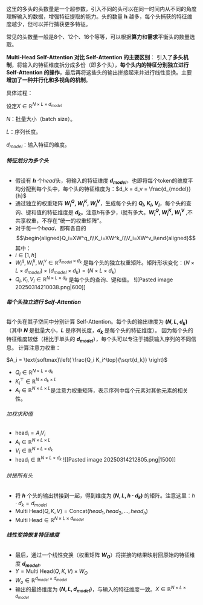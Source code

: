 这里的多头的头数量是一个超参数，引入不同的头可以在同一时间内从不同的角度理解输入的数据，增强特征提取的能力。头的数量 **h** 越多，每个头捕获的特征维度越少，但可以并行捕获更多特征。

常见的头数量一般是8个、12个、16个等等，可以根据**算力**和**需求**平衡头的数量选取。

**Multi-Head Self-Attention 对比 Self-Attention  的主要区别**：
引入了**多头机制**，将输入的特征维度拆分成多份（即多个头），**每个头内的特征分别独立进行 Self-Attention 的操作**，最后再将这些头的输出拼接起来并进行线性变换。主要**增加了一种并行化和多视角的机制**。

具体过程：

设定$X  \in \mathbb{R}^{N\times L \times d_{model}}$

$N$：批量大小（batch size）。

$L$：序列长度。

$d_{model}$：输入特征的维度。

###### **特征划分为多个头**

- 假设有 **$h$** 个$head$头，将输入的特征维度 **$d_{model}$**，也即将每个$\text{token}$的维度平均分配到每个头中，每个头的特征维度为：$d_k = d_v = \frac{d_{model}}{h}$
- 通过独立的权重矩阵 **$W_i^Q$, $W_i^K$, $W_i^V$**，生成每个头的 **$Q_i$, $K_i$, $V_i$**，每个头的查询、键和值的特征维度是 **$d_k$**。注意$h$有多少，$\text{i}$就有多大。**$W_i^Q$, $W_i^K$, $W_i^V$** ,不共享权重，不存在“统一的权重矩阵”。
- 对于每一个$head$，都有各自的
$$\begin{aligned}Q_i=XW^q_i\\K_i=XW^k_i\\V_i=XW^v_i\end{aligned}$$
其中：
- $i \in [1,h]$
- $W^q_i,W^k_i,W^v_i∈\mathbb{R}^{d_{model}\times d_k}$ 是每个头的独立权重矩阵。矩阵形状变化：$(N\times L\times d_{model})\times (d_{model}\times d_k)=(N\times L\times d_k)$
- $Q_i, K_i, V_i \in \mathbb{R}^{N \times L \times d_k}$ 是每个头的查询、键和值。
![[Pasted image 20250314210038.png|600]]
###### **每个头独立进行 Self-Attention**

每个头在其子空间中分别计算 Self-Attention。每个头的输出维度为 **$(N, L, d_k)$**（其中 **$N$** 是批量大小，**$L$** 是序列长度，**$d_k$** 是每个头的特征维度）。
因为每个头的特征维度较低（相比于单头的 **$d_{model}$**），每个头可以专注于捕获输入序列的不同信息。
计算注意力权重：

  $A_i = \text{softmax}\left( \frac{Q_i K_i^\top}{\sqrt{d_k}} \right)$

  - $Q_i \in \mathbb{R}^{N \times L \times d_k}$
  - $K_i^\top \in \mathbb{R}^{N \times d_k \times L}$
  - $A_i \in \mathbb{R}^{N \times L \times L}$是注意力权重矩阵，表示序列中每个元素对其他元素的相关性。
###### 加权求和值
  - $\text{head}_i = A_i V_i$
  - $A_i \in \mathbb{R}^{N \times L \times L}$
  - $V_i \in \mathbb{R}^{N \times L \times d_k}$
  - $\text{head}_i \in \mathbb{R}^{N \times L \times d_k}$
![[Pasted image 20250314212805.png|1500]]
###### 拼接所有头

- 将 **$h$** 个头的输出拼接到一起，得到维度为 **$(N, L, h \cdot d_k)$** 的矩阵。注意这里：$h \cdot d_k = d_{model}$
- $\text{Multi\ Head}(Q,K,V)=\text{Concat}(head_1,head_2,…,head_h)$
- $\text{Multi\ Head}\in \mathbb{R}^{N\times L \times d_{model}}$

###### **线性变换恢复特征维度**

- 最后，通过一个线性变换（权重矩阵 **$W_O$**）将拼接的结果映射回原始的特征维度 **$d_{model}$**。
- $Y=\text{Multi\ Head}(Q,K,V)\times W_O$
- $W_o \in \mathbb{R}^{d_{model}×d_{model}}$
- 输出的最终维度为 **$(N, L, d_{model})$**，与输入的特征维度一致。$X  \in \mathbb{R}^{N\times L \times d_{model}}$
